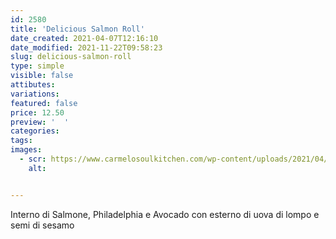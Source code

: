 ```yaml
---
id: 2580
title: 'Delicious Salmon Roll'
date_created: 2021-04-07T12:16:10
date_modified: 2021-11-22T09:58:23
slug: delicious-salmon-roll
type: simple
visible: false
attibutes: 
variations:
featured: false
price: 12.50
preview: '  '
categories: 
tags: 
images: 
  - scr: https://www.carmelosoulkitchen.com/wp-content/uploads/2021/04/Delicious-Salmon-Roll.png
    alt: 


---
```


<p>Interno di Salmone, Philadelphia e Avocado con esterno di uova di lompo e semi di sesamo</p>


